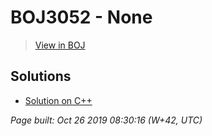 # BOJ3052 - None

> [View in BOJ](https://www.acmicpc.net/problem/3052)

## Solutions
- [Solution on C++](3052%20나머지.cpp)


_Page built: Oct 26 2019 08:30:16 (W+42, UTC)_
